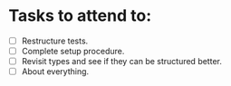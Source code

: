 Tasks to attend to:
=====

* [ ] Restructure tests.
* [ ] Complete setup procedure.
* [ ] Revisit types and see if they can be structured better.
* [ ] About everything.
